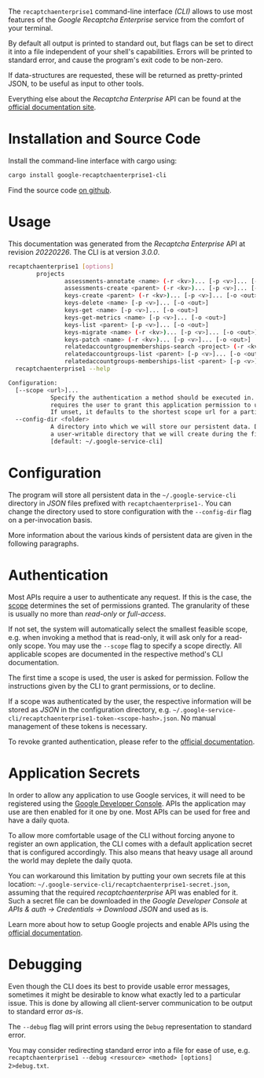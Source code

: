 <!---
DO NOT EDIT !
This file was generated automatically from 'src/mako/cli/README.md.mako'
DO NOT EDIT !
-->
The `recaptchaenterprise1` command-line interface *(CLI)* allows to use most features of the *Google Recaptcha Enterprise* service from the comfort of your terminal.

By default all output is printed to standard out, but flags can be set to direct it into a file independent of your shell's
capabilities. Errors will be printed to standard error, and cause the program's exit code to be non-zero.

If data-structures are requested, these will be returned as pretty-printed JSON, to be useful as input to other tools.

Everything else about the *Recaptcha Enterprise* API can be found at the
[official documentation site](https://cloud.google.com/recaptcha-enterprise/).

# Installation and Source Code

Install the command-line interface with cargo using:

```bash
cargo install google-recaptchaenterprise1-cli
```

Find the source code [on github](https://github.com/Byron/google-apis-rs/tree/main/gen/recaptchaenterprise1-cli).

# Usage

This documentation was generated from the *Recaptcha Enterprise* API at revision *20220226*. The CLI is at version *3.0.0*.

```bash
recaptchaenterprise1 [options]
        projects
                assessments-annotate <name> (-r <kv>)... [-p <v>]... [-o <out>]
                assessments-create <parent> (-r <kv>)... [-p <v>]... [-o <out>]
                keys-create <parent> (-r <kv>)... [-p <v>]... [-o <out>]
                keys-delete <name> [-p <v>]... [-o <out>]
                keys-get <name> [-p <v>]... [-o <out>]
                keys-get-metrics <name> [-p <v>]... [-o <out>]
                keys-list <parent> [-p <v>]... [-o <out>]
                keys-migrate <name> (-r <kv>)... [-p <v>]... [-o <out>]
                keys-patch <name> (-r <kv>)... [-p <v>]... [-o <out>]
                relatedaccountgroupmemberships-search <project> (-r <kv>)... [-p <v>]... [-o <out>]
                relatedaccountgroups-list <parent> [-p <v>]... [-o <out>]
                relatedaccountgroups-memberships-list <parent> [-p <v>]... [-o <out>]
  recaptchaenterprise1 --help

Configuration:
  [--scope <url>]...
            Specify the authentication a method should be executed in. Each scope
            requires the user to grant this application permission to use it.
            If unset, it defaults to the shortest scope url for a particular method.
  --config-dir <folder>
            A directory into which we will store our persistent data. Defaults to
            a user-writable directory that we will create during the first invocation.
            [default: ~/.google-service-cli]

```

# Configuration

The program will store all persistent data in the `~/.google-service-cli` directory in *JSON* files prefixed with `recaptchaenterprise1-`.  You can change the directory used to store configuration with the `--config-dir` flag on a per-invocation basis.

More information about the various kinds of persistent data are given in the following paragraphs.

# Authentication

Most APIs require a user to authenticate any request. If this is the case, the [scope][scopes] determines the 
set of permissions granted. The granularity of these is usually no more than *read-only* or *full-access*.

If not set, the system will automatically select the smallest feasible scope, e.g. when invoking a
method that is read-only, it will ask only for a read-only scope. 
You may use the `--scope` flag to specify a scope directly. 
All applicable scopes are documented in the respective method's CLI documentation.

The first time a scope is used, the user is asked for permission. Follow the instructions given 
by the CLI to grant permissions, or to decline.

If a scope was authenticated by the user, the respective information will be stored as *JSON* in the configuration
directory, e.g. `~/.google-service-cli/recaptchaenterprise1-token-<scope-hash>.json`. No manual management of these tokens
is necessary.

To revoke granted authentication, please refer to the [official documentation][revoke-access].

# Application Secrets

In order to allow any application to use Google services, it will need to be registered using the 
[Google Developer Console][google-dev-console]. APIs the application may use are then enabled for it
one by one. Most APIs can be used for free and have a daily quota.

To allow more comfortable usage of the CLI without forcing anyone to register an own application, the CLI
comes with a default application secret that is configured accordingly. This also means that heavy usage
all around the world may deplete the daily quota.

You can workaround this limitation by putting your own secrets file at this location: 
`~/.google-service-cli/recaptchaenterprise1-secret.json`, assuming that the required *recaptchaenterprise* API 
was enabled for it. Such a secret file can be downloaded in the *Google Developer Console* at 
*APIs & auth -> Credentials -> Download JSON* and used as is.

Learn more about how to setup Google projects and enable APIs using the [official documentation][google-project-new].


# Debugging

Even though the CLI does its best to provide usable error messages, sometimes it might be desirable to know
what exactly led to a particular issue. This is done by allowing all client-server communication to be 
output to standard error *as-is*.

The `--debug` flag will print errors using the `Debug` representation to standard error.

You may consider redirecting standard error into a file for ease of use, e.g. `recaptchaenterprise1 --debug <resource> <method> [options] 2>debug.txt`.


[scopes]: https://developers.google.com/+/api/oauth#scopes
[revoke-access]: http://webapps.stackexchange.com/a/30849
[google-dev-console]: https://console.developers.google.com/
[google-project-new]: https://developers.google.com/console/help/new/